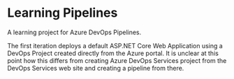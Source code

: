 # Learning Pipelines

A learning project for Azure DevOps Pipelines.

The first iteration deploys a default ASP.NET Core Web Application using a DevOps Project created directly from the Azure portal. It is unclear at this point how this differs from creating Azure DevOps Services project from the DevOps Services web site and creating a pipeline from there.
